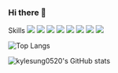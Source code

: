 ### Hi there 👋

Skills
<img src="https://img.shields.io/badge/Java-007396?style=flat&logo=Java&logoColor=white "/>
<img src="https://img.shields.io/badge/Python-007396?style=flat&logo=Python&logoColor=white "/>
<img src="https://img.shields.io/badge/Scala-007396?style=flat&logo=Scala&logoColor=white "/>
<img src="https://img.shields.io/badge/AWS-007396?style=flat&logo=AWS&logoColor=white "/>
<img src="https://img.shields.io/badge/MySQL-007396?style=flat&logo=MySql&logoColor=white "/>
<img src="https://img.shields.io/badge/Springboot-007396?style=flat&logo=Springboot&logoColor=white "/>
<img src="https://img.shields.io/badge/Jenkins-007396?style=flat&logo=Jenkins&logoColor=white "/>
<img src="https://img.shields.io/badge/Docker-007396?style=flat&logo=Docker&logoColor=white "/>




![Top Langs](https://github-readme-stats.vercel.app/api/top-langs/?username=kylesung0520&hide_progress=true&theme=algolia)

![kylesung0520's GitHub stats](https://github-readme-stats.vercel.app/api?username=kylesung0520&rank_icon=github&theme=algolia)
<!--
**kylesung0520/kylesung0520** is a ✨ _special_ ✨ repository because its `README.md` (this file) appears on your GitHub profile.

Here are some ideas to get you started:

- 🔭 I’m currently working on ...
- 🌱 I’m currently learning ...
- 👯 I’m looking to collaborate on ...
- 🤔 I’m looking for help with ...
- 💬 Ask me about ...
- 📫 How to reach me: ...
- 😄 Pronouns: ...
- ⚡ Fun fact: ...
-->
